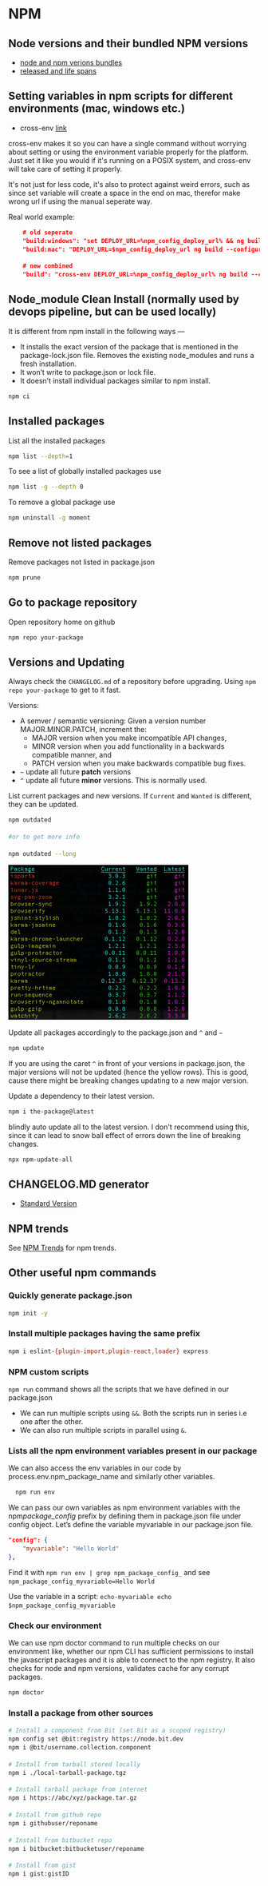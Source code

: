 # NPM

## Node versions and their bundled NPM versions

- [node and npm verions bundles](https://nodejs.org/en/download/releases/)
- [released and life spans](https://nodejs.org/en/about/releases/)

## Setting variables in npm scripts for different environments (mac, windows etc.)

- cross-env [link](https://www.npmjs.com/package/cross-env)

cross-env makes it so you can have a single command without worrying about setting or using the environment variable properly for the platform. Just set it like you would if it's running on a POSIX system, and cross-env will take care of setting it properly.

It's not just for less code, it's also to protect against weird errors, such as since set variable will create a space in the end on mac, therefor make wrong url if using the manual seperate way.

Real world example:

```json
    # old seperate
    "build:windows": "set DEPLOY_URL=%npm_config_deploy_url% && ng build --configuration=production --no-progress --deploy-url %npm_config_deploy_url% && ng build elements --configuration=production --no-progress",
    "build:mac": "DEPLOY_URL=$npm_config_deploy_url ng build --configuration=production --no-progress --deploy-url $npm_config_deploy_url && ng build elements --configuration=production --no-progress",

    # new combined
    "build": "cross-env DEPLOY_URL=%npm_config_deploy_url% ng build --configuration=production --no-progress --deploy-url %npm_config_deploy_url% && ng build elements --configuration=production --no-progress",
```

## Node_module Clean Install (normally used by devops pipeline, but can be used locally)

It is different from npm install in the following ways —

- It installs the exact version of the package that is mentioned in the package-lock.json file.
  Removes the existing node_modules and runs a fresh installation.
- It won’t write to package.json or lock file.
- It doesn’t install individual packages similar to npm install.

```bash
npm ci
```

## Installed packages

List all the installed packages

```bash
npm list --depth=1
```

To see a list of globally installed packages use

```bash
npm list -g --depth 0
```

To remove a global package use

```bash
npm uninstall -g moment
```

## Remove not listed packages

Remove packages not listed in package.json

```bash
npm prune
```

## Go to package repository

Open repository home on github

```bash
npm repo your-package
```

## Versions and Updating

Always check the `CHANGELOG.md` of a repository before upgrading. Using `npm repo your-package` to get to it fast.

Versions:

- A semver / semantic versioning: Given a version number MAJOR.MINOR.PATCH, increment the:
  - MAJOR version when you make incompatible API changes,
  - MINOR version when you add functionality in a backwards compatible manner, and
  - PATCH version when you make backwards compatible bug fixes.
- `~` update all future **patch** versions
- `^` update all future **minor** versions. This is normally used.

List current packages and new versions. If `Current` and `Wanted` is different, they can be updated.

```bash
npm outdated

#or to get more info

npm outdated --long
```

![npm update](../_media/npm-update.png)

Update all packages accordingly to the package.json and `^` and `~`

```bash
npm update
```

If you are using the caret `^` in front of your versions in package.json, the major versions will not be updated (hence the yellow rows). This is good, cause there might be breaking changes updating to a new major version.

Update a dependency to their latest version.

```bash
npm i the-package@latest
```

blindly auto update all to the latest version. I don't recommend using this, since it can lead to snow ball effect of errors down the line of breaking changes.

```bash
npx npm-update-all
```

## CHANGELOG.MD generator

- [Standard Version](https://github.com/conventional-changelog/standard-version)

## NPM trends

See [NPM Trends](https://www.npmtrends.com) for npm trends.

## Other useful npm commands

### Quickly generate package.json

```bash
npm init -y
```

### Install multiple packages having the same prefix

```bash
npm i eslint-{plugin-import,plugin-react,loader} express
```

### NPM custom scripts

`npm run` command shows all the scripts that we have defined in our package.json

- We can run multiple scripts using `&&`. Both the scripts run in series i.e one after the other.
- We can also run multiple scripts in parallel using `&`.

### Lists all the npm environment variables present in our package

We can also access the env variables in our code by process.env.npm_package_name and similarly other variables.

```bash
  npm run env
```

We can pass our own variables as npm environment variables with the npm*package_config* prefix by defining them in package.json file under config object. Let’s define the variable myvariable in our package.json file.

```json
"config": {
    "myvariable": "Hello World"
},
```

Find it with `npm run env | grep npm_package_config_` and see `npm_package_config_myvariable=Hello World`

Use the variable in a script: `echo-myvariable echo $npm_package_config_myvariable`

### Check our environment

We can use npm doctor command to run multiple checks on our environment like, whether our npm CLI has sufficient permissions to install the javascript packages and it is able to connect to the npm registry. It also checks for node and npm versions, validates cache for any corrupt packages.

```bash
npm doctor
```

### Install a package from other sources

```bash
# Install a component from Bit (set Bit as a scoped registry)
npm config set @bit:registry https://node.bit.dev
npm i @bit/username.collection.component

# Install from tarball stored locally
npm i ./local-tarball-package.tgz

# Install tarball package from internet
npm i https://abc/xyz/package.tar.gz

# Install from github repo
npm i githubuser/reponame

# Install from bitbucket repo
npm i bitbucket:bitbucketuser/reponame

# Install from gist
npm i gist:gistID
```
